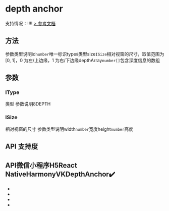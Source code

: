# depth anchor
支持情况：!!!!
[> 参考文档
](https://developers.weixin.qq.com/miniprogram/dev/api/ai/visionkit/VKDepthAnchor.html)
## 方法[​](VKDepthAnchor.html#方法)
参数类型说明id`number`唯一标识type`8`类型size`ISize`相对视窗的尺寸，取值范围为 [0, 1]，0 为左/上边缘，1 为右/下边缘depthArray`number[]`包含深度信息的数组
## 参数[​](VKDepthAnchor.html#参数)
### IType[​](VKDepthAnchor.html#itype)
类型
参数说明8DEPTH
### ISize[​](VKDepthAnchor.html#isize)
相对视窗的尺寸
参数类型说明width`number`宽度height`number`高度
## API 支持度[​](VKDepthAnchor.html#api-支持度)
API微信小程序H5React NativeHarmonyVKDepthAnchor✔️
- 
- 

- 
- 

-
